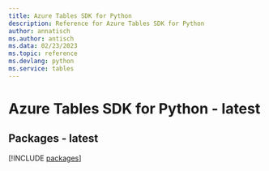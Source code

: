 ```yaml
---
title: Azure Tables SDK for Python
description: Reference for Azure Tables SDK for Python
author: annatisch
ms.author: antisch
ms.data: 02/23/2023
ms.topic: reference
ms.devlang: python
ms.service: tables
---
```

# Azure Tables SDK for Python - latest
## Packages - latest
[!INCLUDE [packages](tables-index.md)]